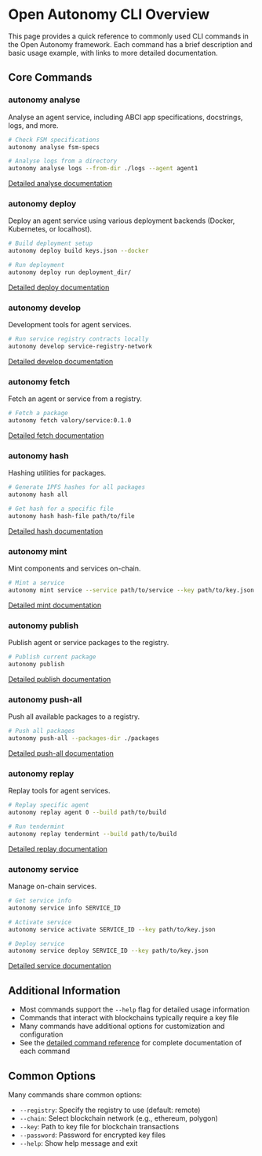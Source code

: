 # Open Autonomy CLI Overview

This page provides a quick reference to commonly used CLI commands in the Open Autonomy framework. Each command has a brief description and basic usage example, with links to more detailed documentation.

## Core Commands

### autonomy analyse
Analyse an agent service, including ABCI app specifications, docstrings, logs, and more.

```bash
# Check FSM specifications
autonomy analyse fsm-specs

# Analyse logs from a directory
autonomy analyse logs --from-dir ./logs --agent agent1
```

[Detailed analyse documentation](./advanced_reference/commands/autonomy_analyse.md)

### autonomy deploy
Deploy an agent service using various deployment backends (Docker, Kubernetes, or localhost).

```bash
# Build deployment setup
autonomy deploy build keys.json --docker

# Run deployment
autonomy deploy run deployment_dir/
```

[Detailed deploy documentation](./advanced_reference/commands/autonomy_deploy.md)

### autonomy develop
Development tools for agent services.

```bash
# Run service registry contracts locally
autonomy develop service-registry-network
```

[Detailed develop documentation](./advanced_reference/commands/autonomy_develop.md)

### autonomy fetch
Fetch an agent or service from a registry.

```bash
# Fetch a package
autonomy fetch valory/service:0.1.0
```

[Detailed fetch documentation](./advanced_reference/commands/autonomy_fetch.md)

### autonomy hash
Hashing utilities for packages.

```bash
# Generate IPFS hashes for all packages
autonomy hash all

# Get hash for a specific file
autonomy hash hash-file path/to/file
```

[Detailed hash documentation](./advanced_reference/commands/autonomy_hash.md)

### autonomy mint
Mint components and services on-chain.

```bash
# Mint a service
autonomy mint service --service path/to/service --key path/to/key.json
```

[Detailed mint documentation](./advanced_reference/commands/autonomy_mint.md)

### autonomy publish
Publish agent or service packages to the registry.

```bash
# Publish current package
autonomy publish
```

[Detailed publish documentation](./advanced_reference/commands/autonomy_publish.md)

### autonomy push-all
Push all available packages to a registry.

```bash
# Push all packages
autonomy push-all --packages-dir ./packages
```

[Detailed push-all documentation](./advanced_reference/commands/autonomy_push_all.md)

### autonomy replay
Replay tools for agent services.

```bash
# Replay specific agent
autonomy replay agent 0 --build path/to/build

# Run tendermint
autonomy replay tendermint --build path/to/build
```

[Detailed replay documentation](./advanced_reference/commands/autonomy_replay.md)

### autonomy service
Manage on-chain services.

```bash
# Get service info
autonomy service info SERVICE_ID

# Activate service
autonomy service activate SERVICE_ID --key path/to/key.json

# Deploy service
autonomy service deploy SERVICE_ID --key path/to/key.json
```

[Detailed service documentation](./advanced_reference/commands/autonomy_service.md)

## Additional Information

- Most commands support the `--help` flag for detailed usage information
- Commands that interact with blockchains typically require a key file
- Many commands have additional options for customization and configuration
- See the [detailed command reference](./advanced_reference/commands/autonomy_analyse.md) for complete documentation of each command

## Common Options

Many commands share common options:

- `--registry`: Specify the registry to use (default: remote)
- `--chain`: Select blockchain network (e.g., ethereum, polygon)
- `--key`: Path to key file for blockchain transactions
- `--password`: Password for encrypted key files
- `--help`: Show help message and exit